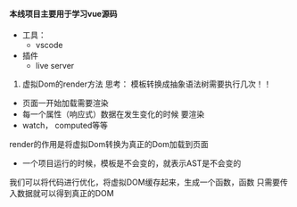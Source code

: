 #### 本线项目主要用于学习vue源码
- 工具：
    - vscode
- 插件
    - live server
1. 虚拟Dom的render方法
思考： 模板转换成抽象语法树需要执行几次！！
- 页面一开始加载需要渲染
- 每一个属性（响应式）数据在发生变化的时候 要渲染
- watch， computed等等

render的作用是将虚拟Dom转换为真正的Dom加载到页面
- 一个项目运行的时候，模板是不会变的，就表示AST是不会变的

我们可以将代码进行优化，将虚拟DOM缓存起来，生成一个函数，函数 只需要传入数据就可以得到真正的DOM